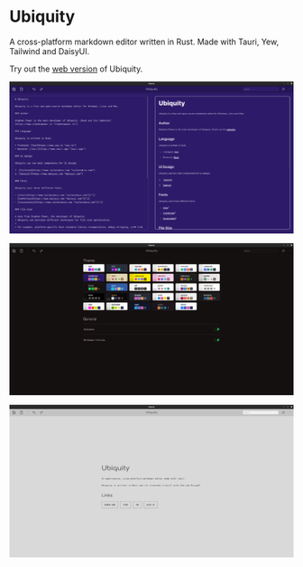 # Ubiquity

A cross-platform markdown editor written in Rust. Made with Tauri, Yew, Tailwind and DaisyUI.

Try out the [web version](https://ubiquity.rs) of Ubiquity.

![Ubiquity Home](screenshots/ubi.png)

![Ubiquity Settings](screenshots/ubi_settings.png)

![Ubiquity About](screenshots/ubi_about.png)
